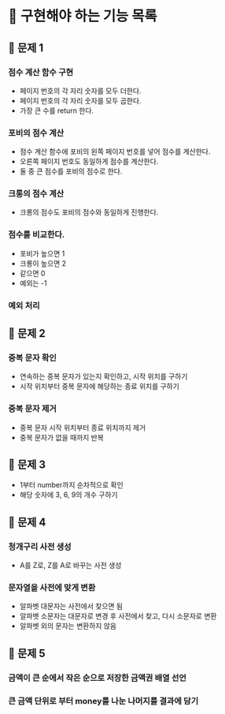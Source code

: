 # 🐣 구현해야 하는 기능 목록

## 🐤 문제 1

### 점수 계산 함수 구현
- 페이지 번호의 각 자리 숫자를 모두 더한다.
- 페이지 번호의 각 자리 숫자를 모두 곱한다.
- 가장 큰 수를 return 한다.

### 포비의 점수 계산
- 점수 계산 함수에 포비의 왼쪽 페이지 번호를 넣어 점수를 계산한다.
- 오른쪽 페이지 번호도 동일하게 점수를 계산한다.
- 둘 중 큰 점수를 포비의 점수로 한다.

### 크롱의 점수 계산
- 크롱의 점수도 포비의 점수와 동일하게 진행한다.

### 점수를 비교한다.
- 포비가 높으면 1
- 크롱이 높으면 2
- 같으면 0
- 예외는 -1

### 예외 처리

## 🐤 문제 2

### 중복 문자 확인
- 연속하는 중복 문자가 있는지 확인하고, 시작 위치를 구하기
- 시작 위치부터 중복 문자에 해당하는 종료 위치를 구하기

### 중복 문자 제거
- 중복 문자 시작 위치부터 종료 위치까지 제거
- 중복 문자가 없을 때까지 반복

## 🐤 문제 3

- 1부터 number까지 순차적으로 확인
- 해당 숫자에 3, 6, 9의 개수 구하기

## 🐤 문제 4

### 청개구리 사전 생성
- A를 Z로, Z를 A로 바꾸는 사전 생성

### 문자열을 사전에 맞게 변환
- 알파벳 대문자는 사전에서 찾으면 됨
- 알파벳 소문자는 대문자로 변경 후 사전에서 찾고, 다시 소문자로 변환
- 알파벳 외의 문자는 변환하지 않음

## 🐤 문제 5

### 금액이 큰 순에서 작은 순으로 저장한 금액권 배열 선언

### 큰 금액 단위로 부터 money를 나눈 나머지를 결과에 담기
